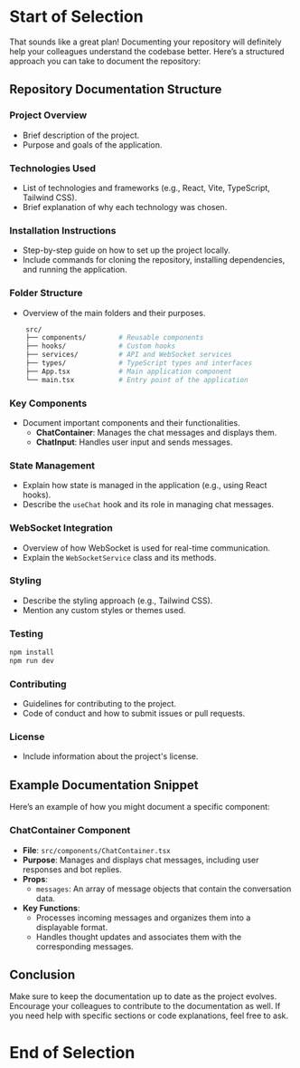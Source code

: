 # Start of Selection
That sounds like a great plan! Documenting your repository will definitely help your colleagues understand the codebase better. Here’s a structured approach you can take to document the repository:

## Repository Documentation Structure

### Project Overview
- Brief description of the project.
- Purpose and goals of the application.

### Technologies Used
- List of technologies and frameworks (e.g., React, Vite, TypeScript, Tailwind CSS).
- Brief explanation of why each technology was chosen.

### Installation Instructions
- Step-by-step guide on how to set up the project locally.
- Include commands for cloning the repository, installing dependencies, and running the application.

### Folder Structure
- Overview of the main folders and their purposes.
```bash
    src/
    ├── components/        # Reusable components
    ├── hooks/             # Custom hooks
    ├── services/          # API and WebSocket services
    ├── types/             # TypeScript types and interfaces
    ├── App.tsx            # Main application component
    └── main.tsx           # Entry point of the application
```
### Key Components
- Document important components and their functionalities.
  - **ChatContainer**: Manages the chat messages and displays them.
  - **ChatInput**: Handles user input and sends messages.

### State Management
- Explain how state is managed in the application (e.g., using React hooks).
- Describe the `useChat` hook and its role in managing chat messages.

### WebSocket Integration
- Overview of how WebSocket is used for real-time communication.
- Explain the `WebSocketService` class and its methods.

### Styling
- Describe the styling approach (e.g., Tailwind CSS).
- Mention any custom styles or themes used.

### Testing
```bash
npm install
npm run dev
```

### Contributing
- Guidelines for contributing to the project.
- Code of conduct and how to submit issues or pull requests.

### License
- Include information about the project's license.

## Example Documentation Snippet
Here’s an example of how you might document a specific component:

### ChatContainer Component
- **File**: `src/components/ChatContainer.tsx`
- **Purpose**: Manages and displays chat messages, including user responses and bot replies.
- **Props**:
  - `messages`: An array of message objects that contain the conversation data.
- **Key Functions**:
  - Processes incoming messages and organizes them into a displayable format.
  - Handles thought updates and associates them with the corresponding messages.

## Conclusion
Make sure to keep the documentation up to date as the project evolves. Encourage your colleagues to contribute to the documentation as well. If you need help with specific sections or code explanations, feel free to ask.
# End of Selection
